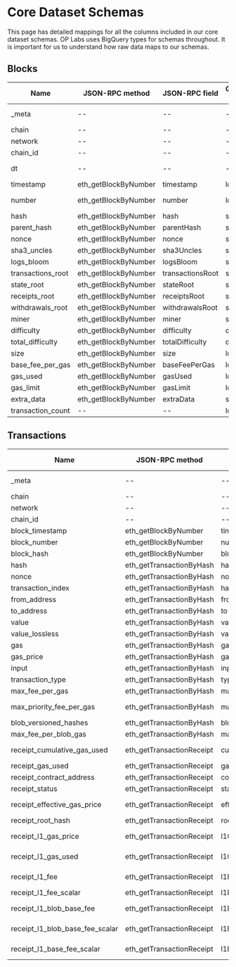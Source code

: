 # Core Dataset Schemas

This page has detailed mappings for all the columns included in our core dataset schemas. OP Labs
uses BigQuery types for schemas throughout. It is important for us to understand how raw data
maps to our schemas.


## Blocks
|       Name      |   JSON-RPC method  | JSON-RPC field |Goldsky Type|  Goldsky Field  |        OP Labs BigQuery Type        |          OP Labs Expression         |
|-----------------|--------------------|----------------|------------|-----------------|-------------------------------------|-------------------------------------|
|      _meta      |         --         |       --       |     --     |        --       |STRUCT<ingestion_timestamp TIMESTAMP>|                  --                 |
|      chain      |         --         |       --       |     --     |        --       |                STRING               |                  --                 |
|     network     |         --         |       --       |     --     |        --       |                STRING               |                  --                 |
|     chain_id    |         --         |       --       |     --     |        --       |                INT64                |                  --                 |
|        dt       |         --         |       --       |     --     |        --       |                STRING               |formatDateTime(timestamp, '%Y-%m-%d')|
|    timestamp    |eth_getBlockByNumber|    timestamp   |    long    |    timestamp    |              TIMESTAMP              |              timestamp              |
|      number     |eth_getBlockByNumber|     number     |    long    |      number     |                INT64                |    accurateCast(number, 'Int64')    |
|       hash      |eth_getBlockByNumber|      hash      |   string   |       hash      |                STRING               |         cast(hash, 'String')        |
|   parent_hash   |eth_getBlockByNumber|   parentHash   |   string   |   parent_hash   |                STRING               |             parent_hash             |
|      nonce      |eth_getBlockByNumber|      nonce     |   string   |      nonce      |                STRING               |                nonce                |
|   sha3_uncles   |eth_getBlockByNumber|   sha3Uncles   |   string   |   sha3_uncles   |                STRING               |             sha3_uncles             |
|    logs_bloom   |eth_getBlockByNumber|    logsBloom   |   string   |    logs_bloom   |                STRING               |              logs_bloom             |
|transactions_root|eth_getBlockByNumber|transactionsRoot|   string   |transactions_root|                STRING               |          transactions_root          |
|    state_root   |eth_getBlockByNumber|    stateRoot   |   string   |    state_root   |                STRING               |              state_root             |
|  receipts_root  |eth_getBlockByNumber|  receiptsRoot  |   string   |  receipts_root  |                STRING               |            receipts_root            |
| withdrawals_root|eth_getBlockByNumber| withdrawalsRoot|   string   | withdrawals_root|                STRING               |           withdrawals_root          |
|      miner      |eth_getBlockByNumber|      miner     |   string   |      miner      |                STRING               |                miner                |
|    difficulty   |eth_getBlockByNumber|   difficulty   |   double   |    difficulty   |               FLOAT64               |              difficulty             |
| total_difficulty|eth_getBlockByNumber| totalDifficulty|   double   | total_difficulty|               FLOAT64               |           total_difficulty          |
|       size      |eth_getBlockByNumber|      size      |    long    |       size      |                INT64                |                 size                |
| base_fee_per_gas|eth_getBlockByNumber|  baseFeePerGas |    long    | base_fee_per_gas|                INT64                |           base_fee_per_gas          |
|     gas_used    |eth_getBlockByNumber|     gasUsed    |    long    |     gas_used    |                INT64                |               gas_used              |
|    gas_limit    |eth_getBlockByNumber|    gasLimit    |    long    |    gas_limit    |                INT64                |              gas_limit              |
|    extra_data   |eth_getBlockByNumber|    extraData   |   string   |    extra_data   |                STRING               |              extra_data             |
|transaction_count|         --         |       --       |    long    |transaction_count|                INT64                |          transaction_count          |

## Transactions
|              Name             |     JSON-RPC method     |   JSON-RPC field   |Goldsky Type|         Goldsky Field         |        OP Labs BigQuery Type        |                       OP Labs Expression                       |
|-------------------------------|-------------------------|--------------------|------------|-------------------------------|-------------------------------------|----------------------------------------------------------------|
|             _meta             |            --           |         --         |     --     |               --              |STRUCT<ingestion_timestamp TIMESTAMP>|                               --                               |
|             chain             |            --           |         --         |     --     |               --              |                STRING               |                               --                               |
|            network            |            --           |         --         |     --     |               --              |                STRING               |                               --                               |
|            chain_id           |            --           |         --         |     --     |               --              |                INT64                |                               --                               |
|        block_timestamp        |   eth_getBlockByNumber  |      timestamp     |    long    |        block_timestamp        |              TIMESTAMP              |                         block_timestamp                        |
|          block_number         |   eth_getBlockByNumber  |       number       |    long    |          block_number         |                INT64                |               accurateCast(block_number, 'Int64')              |
|           block_hash          |   eth_getBlockByNumber  |     block_hash     |   string   |           block_hash          |                STRING               |                   cast(block_hash, 'String')                   |
|              hash             | eth_getTransactionByHash|        hash        |   string   |              hash             |                STRING               |                      cast(hash, 'String')                      |
|             nonce             | eth_getTransactionByHash|        nonce       |    long    |             nonce             |                INT64                |                  accurateCast(nonce, 'Int64')                  |
|       transaction_index       | eth_getTransactionByHash|        hash        |    long    |       transaction_index       |                INT64                |            accurateCast(transaction_index, 'Int64')            |
|          from_address         | eth_getTransactionByHash|        from        |   string   |          from_address         |                STRING               |                  cast(from_address, 'String')                  |
|           to_address          | eth_getTransactionByHash|         to         |   string   |           to_address          |                STRING               |                   cast(to_address, 'String')                   |
|             value             | eth_getTransactionByHash|        value       |   decimal  |             value             |                INT64                |               accurateCastOrNull(value, 'Int64')               |
|         value_lossless        | eth_getTransactionByHash|        value       |   decimal  |             value             |                STRING               |                      cast(value, 'String')                     |
|              gas              | eth_getTransactionByHash|         gas        |   decimal  |              gas              |                INT64                |                   accurateCast(gas, 'Int64')                   |
|           gas_price           | eth_getTransactionByHash|      gasPrice      |   decimal  |           gas_price           |                INT64                |                accurateCast(gas_price, 'Int64')                |
|             input             | eth_getTransactionByHash|        input       |   string   |             input             |                STRING               |                              input                             |
|        transaction_type       | eth_getTransactionByHash|        type        |    long    |        transaction_type       |                INT64                |             accurateCast(transaction_type, 'Int32')            |
|        max_fee_per_gas        | eth_getTransactionByHash|    maxFeePerGas    |   decimal  |        max_fee_per_gas        |                INT64                |             accurateCast(max_fee_per_gas, 'Int64')             |
|    max_priority_fee_per_gas   | eth_getTransactionByHash|maxPriorityFeePerGas|   decimal  |    max_priority_fee_per_gas   |                INT64                |         accurateCast(max_priority_fee_per_gas, 'Int64')        |
|     blob_versioned_hashes     | eth_getTransactionByHash| blobVersionedHashes|     --     |               --              |            ARRAY<STRING>            |                               --                               |
|      max_fee_per_blob_gas     | eth_getTransactionByHash|  maxFeePerBlobGas  |     --     |               --              |                INT64                |                               --                               |
|  receipt_cumulative_gas_used  |eth_getTransactionReceipt|  cumulativeGasUsed |   decimal  |  receipt_cumulative_gas_used  |                INT64                |       accurateCast(receipt_cumulative_gas_used, 'Int64')       |
|        receipt_gas_used       |eth_getTransactionReceipt|       gasUsed      |   decimal  |        receipt_gas_used       |                INT64                |             accurateCast(receipt_gas_used, 'Int64')            |
|    receipt_contract_address   |eth_getTransactionReceipt|   contractAddress  |   string   |    receipt_contract_address   |                INT64                |                    receipt_contract_address                    |
|         receipt_status        |eth_getTransactionReceipt|       status       |    long    |         receipt_status        |                INT64                |              accurateCast(receipt_status, 'Int32')             |
|  receipt_effective_gas_price  |eth_getTransactionReceipt|  effectiveGasPrice |   decimal  |  receipt_effective_gas_price  |                INT64                |       accurateCast(receipt_effective_gas_price, 'Int64')       |
|       receipt_root_hash       |eth_getTransactionReceipt|        root        |     --     |               --              |                INT64                |                               --                               |
|      receipt_l1_gas_price     |eth_getTransactionReceipt|     l1GasPrice     |   decimal  |      receipt_l1_gas_price     |                INT64                |      accurateCast(receipt_l1_gas_price, 'Nullable(Int64)')     |
|      receipt_l1_gas_used      |eth_getTransactionReceipt|      l1GasUsed     |   decimal  |      receipt_l1_gas_used      |                INT64                |      accurateCast(receipt_l1_gas_used, 'Nullable(Int64)')      |
|         receipt_l1_fee        |eth_getTransactionReceipt|        l1Fee       |   decimal  |         receipt_l1_fee        |                INT64                | accurateCast(receipt_l1_fee, 'Nullable(Int64)') receipt_l1_fee |
|     receipt_l1_fee_scalar     |eth_getTransactionReceipt|     l1FeeScalar    |   decimal  |     receipt_l1_fee_scalar     |               FLOAT64               |                      receipt_l1_fee_scalar                     |
|    receipt_l1_blob_base_fee   |eth_getTransactionReceipt|    l1BlobBaseFee   |   decimal  |    receipt_l1_blob_base_fee   |                INT64                |    accurateCast(receipt_l1_blob_base_fee, 'Nullable(Int64)')   |
|receipt_l1_blob_base_fee_scalar|eth_getTransactionReceipt| l1BlobBaseFeeScalar|   decimal  |receipt_l1_blob_base_fee_scalar|                INT64                |accurateCast(receipt_l1_blob_base_fee_scalar, 'Nullable(Int64)')|
|   receipt_l1_base_fee_scalar  |eth_getTransactionReceipt|   l1BaseFeeScalar  |   decimal  |   receipt_l1_base_fee_scalar  |                INT64                |   accurateCast(receipt_l1_base_fee_scalar, 'Nullable(Int64)')  |